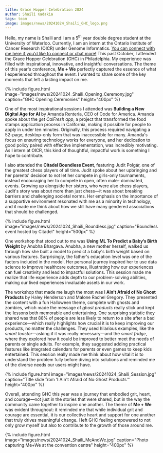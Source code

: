 ```yaml
---
title: Grace Hopper Celebration 2024
author: Shaili Kadakia
tags: team
image: images/news/20241024_Shaili_GHC_logo.png
---
```


Hello, my name is Shaili and I am a 5<sup>th</sup> year double degree student at the University of Waterloo. Currently, I am an intern at the Ontario Institute of Cancer Research (OICR) under Genome Informatics. [You can connect with me here if you'd like to connect or chat more!](https://www.linkedin.com/in/shailikadakia) This past October, I attended the Grace Hopper Celebration (GHC) in Philadelphia. My experience was filled with inspirational, innovative, and insightful conversations. The theme of this year's conference, **Me + We** perfectly captured the essence of what I experienced throughout the event. I wanted to share some of the key moments that left a lasting impact on me.

{%
  include figure.html
  image="images/news/20241024_Shaili_Opening_Ceremony.jpg"
  caption="GHC Opening Ceremonies"
  height="400px"
%}

One of the most inspirational sessions I attended was **Building a New Digital Age for AI** by Amanda Renteria, CEO of Code for America. Amanda spoke about the _get CalFresh app_, a project that transformed the food stamps application process in California, making it possible for people to apply in under ten minutes. Originally, this process required navigating a 52-page, desktop-only form that was inaccessible for many. Amanda's focus on ensuring technology works for everyone, and her dedication to good policy paired with effective implementation, was incredibly motivating. As I intern at OICR, this kind of thoughtful, impactful work is something I hope to contribute.

I also attended the **Citadel Boundless Event**, featuring Judit Polgár, one of the greatest chess players of all time. Judit spoke about her upbringing and her parents' decision to not let her compete in girls-only tournaments, instead encouraging her to compete in open, often male- dominated, events. Growing up alongside her sisters, who were also chess players, Judit's story was about more than just chess—it was about breaking barriers and challenging societal norms. Her emphasis on the importance of a supportive environment resonated with me as a minority in technology, and it made me think about how we still have many gendered associations that should be challenged.

{%
  include figure.html
  image="images/news/20241024_Shaili_Boundless.jpg"
  caption="Boundless event hosted by Citadel"
  height="500px"
%}

One workshop that stood out to me was **Using ML To Predict a Baby’s Birth Weight** by Anubha Bhargava. Anubha, a new mother herself, walked us through how she built a model to predict a baby's birth weight based on various features. Surprisingly, the father's education level was one of the factors included in the model. Her personal journey inspired her to use data science to improve healthcare outcomes, illustrating how our experiences can fuel creativity and lead to impactful solutions. This session made me realize that life experience adds depth to our problem-solving abilities, making our lived experiences invaluable assets in our work.

The workshop that made me laugh the most was **I Ain't Afraid of No Ghost Products** by Haley Henderson and Malone Rachel Gregory. They presented the content with a fun Halloween theme, complete with ghosts and zombies, which made the message of _ghost products_ really stick and kept the lessons both memorable and entertaining. One surprising statistic they shared was that 88% of people are less likely to return to a site after a bad experience—which really highlights how crucial it is to keep improving our products, no matter the challenges. They used hilarious examples, like the _smart toaster_—asking if it was really necessary—and the _smart fridge_, where they explored how it could be improved to better meet the needs of parents or single adults. For example, they suggested adding practical features like integrated calendars for parents or even games to keep kids entertained. This session really made me think about how vital it is to understand the problem fully before diving into solutions and reminded me of the diverse needs our users might have.

{%
  include figure.html
  image="images/news/20241024_Shaili_Session.jpg"
  caption="Title slide from 'I Ain't Afraid of No Ghost Products'"
  height="400px"
%}

Overall, attending GHC this year was a journey that embodied grit, heart, and courage—not just in the stories that were shared, but in the way the community came together to inspire one another. The theme of **Me + We** was evident throughout: it reminded me that while individual grit and courage are essential, it is our collective heart and support for one another that truly drives meaningful change. I left GHC feeling empowered to not only grow myself but also to contribute to the growth of those around me.

{%
  include figure.html
  image="images/news/20241024_Shaili_MeAndWe.jpg"
  caption="Photo capturing Me+We at the convention centre"
  height="400px"
%}
